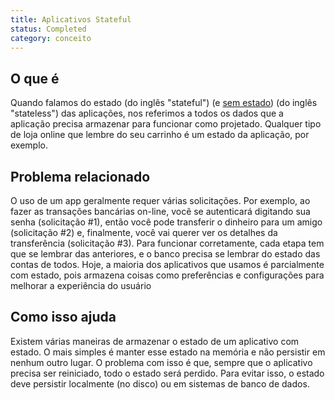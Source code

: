 ```yaml
---
title: Aplicativos Stateful
status: Completed
category: conceito
---
```


## O que é

Quando falamos do estado (do inglês "stateful") (e [sem estado](/pt-br/stateless_apps/)) (do inglês "stateless") das aplicações, nos referimos a todos os dados que a aplicação precisa armazenar para funcionar como projetado. Qualquer tipo de loja online que lembre do seu carrinho é um estado da aplicação, por exemplo.

## Problema relacionado

O uso de um app geralmente requer várias solicitações. Por exemplo, ao fazer as transações bancárias on-line, você se autenticará digitando sua senha (solicitação #1), então você pode transferir o dinheiro para um amigo (solicitação #2) e, finalmente, você vai querer ver os detalhes da transferência (solicitação #3). Para funcionar corretamente, cada etapa tem que se lembrar das anteriores, e o banco precisa se lembrar do estado das contas de todos. Hoje, a maioria dos aplicativos que usamos é parcialmente com estado, pois armazena coisas como preferências e configurações para melhorar a experiência do usuário

## Como isso ajuda

Existem várias maneiras de armazenar o estado de um aplicativo com estado. O mais simples é manter esse estado na memória e não persistir em nenhum outro lugar. O problema com isso é que, sempre que o aplicativo precisa ser reiniciado, todo o estado será perdido. Para evitar isso, o estado deve persistir localmente (no disco) ou em sistemas de banco de dados.
